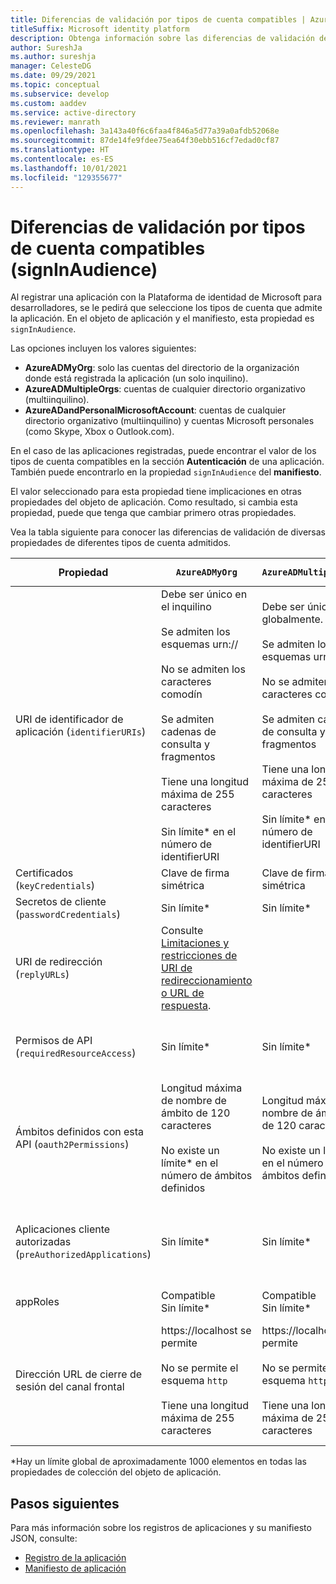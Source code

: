 ```yaml
---
title: Diferencias de validación por tipos de cuenta compatibles | Azure
titleSuffix: Microsoft identity platform
description: Obtenga información sobre las diferencias de validación de diversas propiedades de diferentes tipos de cuenta compatibles al registrar la aplicación con la plataforma de Microsoft Identity.
author: SureshJa
ms.author: sureshja
manager: CelesteDG
ms.date: 09/29/2021
ms.topic: conceptual
ms.subservice: develop
ms.custom: aaddev
ms.service: active-directory
ms.reviewer: manrath
ms.openlocfilehash: 3a143a40f6c6faa4f846a5d77a39a0afdb52068e
ms.sourcegitcommit: 87de14fe9fdee75ea64f30ebb516cf7edad0cf87
ms.translationtype: HT
ms.contentlocale: es-ES
ms.lasthandoff: 10/01/2021
ms.locfileid: "129355677"
---
```

# <a name="validation-differences-by-supported-account-types-signinaudience"></a>Diferencias de validación por tipos de cuenta compatibles (signInAudience)

Al registrar una aplicación con la Plataforma de identidad de Microsoft para desarrolladores, se le pedirá que seleccione los tipos de cuenta que admite la aplicación. En el objeto de aplicación y el manifiesto, esta propiedad es `signInAudience`.

Las opciones incluyen los valores siguientes:

- **AzureADMyOrg**: solo las cuentas del directorio de la organización donde está registrada la aplicación (un solo inquilino).
- **AzureADMultipleOrgs**: cuentas de cualquier directorio organizativo (multiinquilino).
- **AzureADandPersonalMicrosoftAccount**: cuentas de cualquier directorio organizativo (multiinquilino) y cuentas Microsoft personales (como Skype, Xbox o Outlook.com).

En el caso de las aplicaciones registradas, puede encontrar el valor de los tipos de cuenta compatibles en la sección **Autenticación** de una aplicación. También puede encontrarlo en la propiedad `signInAudience` del **manifiesto**.

El valor seleccionado para esta propiedad tiene implicaciones en otras propiedades del objeto de aplicación. Como resultado, si cambia esta propiedad, puede que tenga que cambiar primero otras propiedades.

Vea la tabla siguiente para conocer las diferencias de validación de diversas propiedades de diferentes tipos de cuenta admitidos.

| Propiedad                                                     | `AzureADMyOrg`                                                                                                                                                                                                                                      | `AzureADMultipleOrgs`                                                                                                                                                                                                                          | `AzureADandPersonalMicrosoftAccount` y `PersonalMicrosoftAccount`                                                                                                                                                |
| ------------------------------------------------------------ | --------------------------------------------------------------------------------------------------------------------------------------------------------------------------------------------------------------------------------------------------- | ---------------------------------------------------------------------------------------------------------------------------------------------------------------------------------------------------------------------------------------------- | ------------------------------------------------------------------------------------------------------------------------------------------------------------------------------------------------------------------ |
| URI de identificador de aplicación (`identifierURIs`)                        | Debe ser único en el inquilino <br><br> Se admiten los esquemas urn:// <br><br> No se admiten los caracteres comodín <br><br> Se admiten cadenas de consulta y fragmentos <br><br> Tiene una longitud máxima de 255 caracteres <br><br> Sin límite\* en el número de identifierURI | Debe ser único globalmente. <br><br> Se admiten los esquemas urn:// <br><br> No se admiten los caracteres comodín <br><br> Se admiten cadenas de consulta y fragmentos <br><br> Tiene una longitud máxima de 255 caracteres <br><br> Sin límite\* en el número de identifierURI | Debe ser único globalmente. <br><br> No se admiten los esquemas urn:// <br><br> No se admiten caracteres comodín, fragmentos y cadenas de consulta <br><br> Tiene una longitud máxima de 120 caracteres <br><br> Máximo de 50 identifierURI |
| Certificados (`keyCredentials`)                              | Clave de firma simétrica                                                                                                                                                                                                                               | Clave de firma simétrica                                                                                                                                                                                                                          | Cifrado y clave de firma asimétrica                                                                                                                                                                              |
| Secretos de cliente (`passwordCredentials`)                       | Sin límite\*                                                                                                                                                                                                                                          | Sin límite\*                                                                                                                                                                                                                                     | Si liveSDK está habilitado: un máximo dos secretos de cliente                                                                                                                                                               |
| URI de redirección (`replyURLs`)                                  | Consulte [Limitaciones y restricciones de URI de redireccionamiento o URL de respuesta](reply-url.md).                                                                                                                                                              |                                                                                                                                                                                                                                                |                                                                                                                                                                                                                    |
| Permisos de API (`requiredResourceAccess`)                   | Sin límite\*                                                                                                                                                                                                                                          | Sin límite\*                                                                                                                                                                                                                                     | Máximo de 50 recursos por aplicación y 30 permisos por recurso (por ejemplo, Microsoft Graph). Límite total de 200 por aplicación (recursos x permisos).                                              |
| Ámbitos definidos con esta API (`oauth2Permissions`)             | Longitud máxima de nombre de ámbito de 120 caracteres <br><br> No existe un límite\* en el número de ámbitos definidos                                                                                                                                                     | Longitud máxima de nombre de ámbito de 120 caracteres <br><br> No existe un límite\* en el número de ámbitos definidos                                                                                                                                                | Longitud máxima del nombre de ámbito de 40 caracteres <br><br> Máximo de 100 ámbitos definidos                                                                                                                                  |
| Aplicaciones cliente autorizadas (`preAuthorizedApplications`) | Sin límite\*                                                                                                                                                                                                                                          | Sin límite\*                                                                                                                                                                                                                                     | Máximo total de 500 <br><br> Máximo de 100 aplicaciones cliente definidas <br><br> Máximo de 30 ámbitos definidos por cliente                                                                                                  |
| appRoles                                                     | Compatible <br> Sin límite\*                                                                                                                                                                                                                           | Compatible <br> Sin límite\*                                                                                                                                                                                                                      | No compatible                                                                                                                                                                                                      |
| Dirección URL de cierre de sesión del canal frontal                                     | https://localhost se permite <br><br> No se permite el esquema `http` <br><br> Tiene una longitud máxima de 255 caracteres                                                                                                                                         | https://localhost se permite <br><br> No se permite el esquema `http` <br><br> Tiene una longitud máxima de 255 caracteres                                                                                                                                    | https://localhost se permite, http://localhost da error para MSA <br><br> No se permite el esquema `http` <br><br> Tiene una longitud máxima de 255 caracteres <br><br> No se admiten los caracteres comodín                                            |

\*Hay un límite global de aproximadamente 1000 elementos en todas las propiedades de colección del objeto de aplicación.

## <a name="next-steps"></a>Pasos siguientes

Para más información sobre los registros de aplicaciones y su manifiesto JSON, consulte:

- [Registro de la aplicación](app-objects-and-service-principals.md)
- [Manifiesto de aplicación](reference-app-manifest.md)
